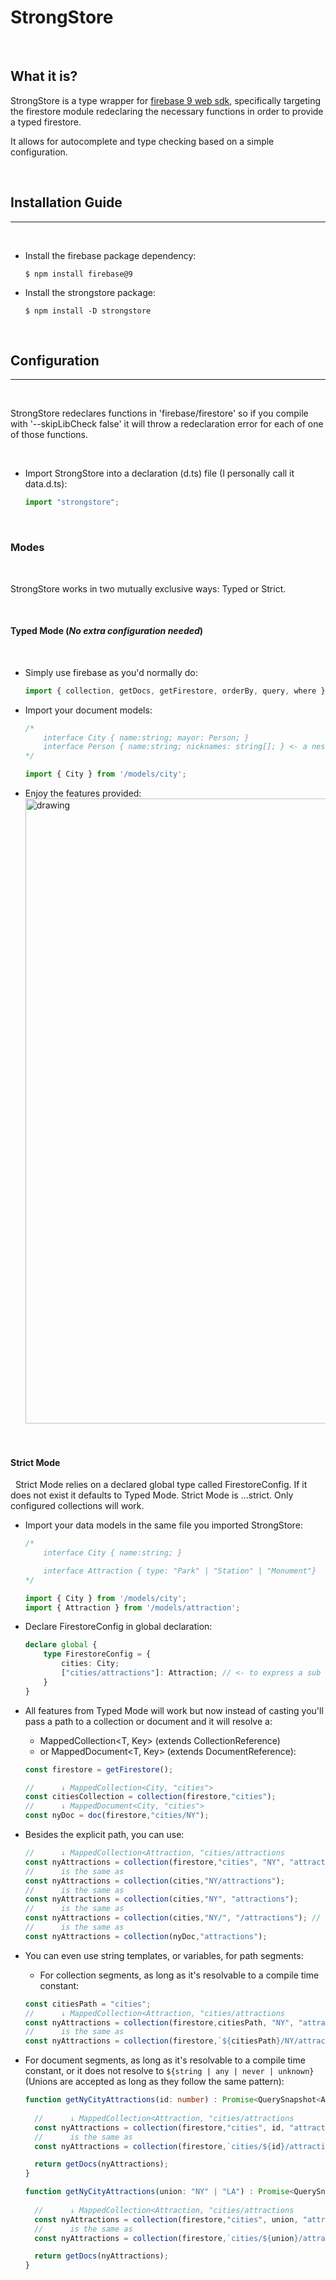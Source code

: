 # StrongStore 

&nbsp;
## What it is?

StrongStore is a type wrapper for [firebase 9 web sdk]([/guides/content/editing-an-existing-page](https://www.npmjs.com/package/firebase)), specifically targeting the firestore module redeclaring the necessary functions in order to provide a typed 
firestore. 

It allows for autocomplete and type checking based on a simple configuration.

&nbsp;
## Installation Guide
______________
&nbsp;
- Install the firebase package dependency:
    ```
    $ npm install firebase@9
    ```
- Install the strongstore package:
    ```
    $ npm install -D strongstore
    ```

&nbsp;
## Configuration
__________
&nbsp;

StrongStore redeclares functions in 'firebase/firestore' so if you compile with '--skipLibCheck false' it will throw a redeclaration error for each of one of those functions. 

&nbsp;
- Import StrongStore into a declaration (d.ts) file (I personally call it data.d.ts):
    ```ts
    import "strongstore";
    ```

&nbsp;
### Modes
&nbsp;

StrongStore works in two mutually exclusive ways: Typed or Strict.

&nbsp;
#### Typed Mode (*No extra configuration needed*)
&nbsp;

- Simply use firebase as you'd normally do:
    ```ts
    import { collection, getDocs, getFirestore, orderBy, query, where } from 'firebase/firestore';
    ```
- Import your document models:
    ```ts
    /* 
        interface City { name:string; mayor: Person; } 
        interface Person { name:string; nicknames: string[]; } <- a nested object
    */
    
    import { City } from '/models/city';
    ```
- Enjoy the features provided: <img src="https://github.com/JMPSequeira/strongstore/blob/master/images/typed-mode.png?raw=true" alt="drawing" width="1000"/>

&nbsp;

#### Strict Mode
&nbsp;
Strict Mode relies on a declared global type called FirestoreConfig. If it does not exist it defaults to Typed Mode. 
Strict Mode is ...strict. Only configured collections will work.
- Import your data models in the same file you imported StrongStore:
    ```ts
    /* 
        interface City { name:string; }

        interface Attraction { type: "Park" | "Station" | "Monument"}
    */
    
    import { City } from '/models/city';
    import { Attraction } from '/models/attraction';
    ```
- Declare FirestoreConfig in global declaration:
    ```ts
    declare global {
        type FirestoreConfig = {
            cities: City;
            ["cities/attractions"]: Attraction; // <- to express a sub collection
        }
    }
    ```

- All features from Typed Mode will work but now instead of casting you'll pass a path to a collection or document and it will resolve a:
  - MappedCollection<T, Key> (extends CollectionReference<T>) 
  - or MappedDocument<T, Key> (extends DocumentReference<T>):
  ```ts
  const firestore = getFirestore();

  //      ↓ MappedCollection<City, "cities">
  const citiesCollection = collection(firestore,"cities");
  //      ↓ MappedDocument<City, "cities">
  const nyDoc = doc(firestore,"cities/NY");
  ``` 
- Besides the explicit path, you can use:
  ```ts
  //      ↓ MappedCollection<Attraction, "cities/attractions
  const nyAttractions = collection(firestore,"cities", "NY", "attractions");
  //      is the same as
  const nyAttractions = collection(cities,"NY/attractions");
  //      is the same as
  const nyAttractions = collection(cities,"NY", "attractions");
  //      is the same as
  const nyAttractions = collection(cities,"NY/", "/attractions"); // <= trims leading and trailing '/'
  //      is the same as
  const nyAttractions = collection(nyDoc,"attractions");
  ```
- You can even use string templates, or variables, for path segments:
  - For collection segments, as long as it's resolvable to a compile time constant:
   ```ts
  const citiesPath = "cities";
  //      ↓ MappedCollection<Attraction, "cities/attractions
  const nyAttractions = collection(firestore,citiesPath, "NY", "attractions");
  //      is the same as
  const nyAttractions = collection(firestore,`${citiesPath}/NY/attractions`);
  ```
- For document segments, as long as it's resolvable to a compile time constant, or it does not resolve to `${string | any | never | unknown}` (Unions are accepted as long as they follow the same pattern):
  ```ts
  function getNyCityAttractions(id: number) : Promise<QuerySnapshot<Attraction>> {
    
    //      ↓ MappedCollection<Attraction, "cities/attractions
    const nyAttractions = collection(firestore,"cities", id, "attractions");
    //      is the same as
    const nyAttractions = collection(firestore,`cities/${id}/attractions`);

    return getDocs(nyAttractions);
  }

  function getNyCityAttractions(union: "NY" | "LA") : Promise<QuerySnapshot<Attraction>> {
    
    //      ↓ MappedCollection<Attraction, "cities/attractions
    const nyAttractions = collection(firestore,"cities", union, "attractions");
    //      is the same as
    const nyAttractions = collection(firestore,`cities/${union}/attractions`);

    return getDocs(nyAttractions);
  }
  ```


